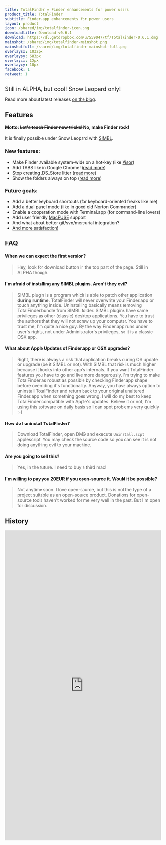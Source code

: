 ```yaml
---
title: TotalFinder = Finder enhancements for power users
product_title: TotalFinder
subtitle: Finder.app enhancements for power users
layout: product
icon: /shared/img/totalfinder-icon.png
downloadtitle: Download v0.6.1
download: https://dl.getdropbox.com/u/559047/tf/TotalFinder-0.6.1.dmg
mainshot: /shared/img/totalfinder-mainshot.png
mainshotfull: /shared/img/totalfinder-mainshot-full.png
overlaysx: 1032px
overlaysy: 683px
overlaycx: 25px
overlaycy: 10px
facebook: 1
retweet: 1
---
```


<div class="more-box more-box-align">
    <div class="release-notice" style="font-size: 18px">Still in ALPHA, but cool! Snow Leopard only!</div>
    <p class="release-explanation">Read more about latest releases <a href="http://blog.binaryage.com">on the blog</a>.</p>
</div>

## Features

#### Motto: <strike>Let's teach Finder new tricks!</strike> No, make Finder rock!

It is finally possible under Snow Leopard with <a href="http://www.culater.net/software/SIMBL/SIMBL.php">SIMBL</a>.

### New features:

* Make Finder available system-wide on a hot-key (like [Visor](http://visor.binaryage.com))
* Add TABS like in Google Chrome! ([read more](http://blog.binaryage.com/totalfinder-with-tabs))
* Stop creating .DS_Store litter ([read more](http://blog.binaryage.com/totalfinder-alpha))
* Show the folders always on top ([read more](http://blog.binaryage.com/i-can-haz-folders-on-top))

### Future goals:

* Add a better keyboard shortcuts (for keyboard-oriented freaks like me)
* Add a dual panel mode (like in good old Norton Commander)
* Enable a cooperation mode with Terminal.app (for command-line lovers)
* Add user friendly [MacFUSE](http://code.google.com/p/macfuse/) support
* And what about better git/svn/mercurial integration?
* [And more satisfaction!](http://getsatisfaction.com/binaryage/products/binaryage_totalfinder)

## FAQ

#### When we can expect the first version?
> Hey, look for download button in the top part of the page. Still in ALPHA though.

#### I'm afraid of installing any SIMBL plugins. Aren't they evil?
> SIMBL plugin is a program which is able to patch other application **during runtime**. TotalFinder will never overwrite your Finder.app or touch anything inside. Uninstalling basically means removing TotalFinder.bundle from SIMBL folder. SIMBL plugins have same privileges as other (classic) desktop applications. You have to trust the authors that they will not screw up your computer. You have to trust me, I'm quite a nice guy. By the way Finder.app runs under user's rights, not under Administrator's privileges, so it is a classic OSX app.

#### What about Apple Updates of Finder.app or OSX upgrades?
> Right, there is always a risk that application breaks during OS update or upgrade (be it SIMBL or not). With SIMBL that risk is much higher because it hooks into other app's internals. If you want TotalFinder features you have to go and live more dangerously. I'm trying to make TotalFinder as robust as possible by checking Finder.app shape before overriding it's functionality. Anyway, you have always option to uninstall TotalFinder and return back to your original unaltered Finder.app when something goes wrong. I will do my best to keep TotalFinder compatible with Apple's updates. Believe it or not, I'm using this software on daily basis so I can spot problems very quickly :-)

#### How do I uninstall TotalFinder?
> Download TotalFinder, open DMG and execute `Uninstall.scpt` applescript. You may check the source code so you can see it is not doing anything evil to your machine.

#### Are you going to sell this?
> Yes, in the future. I need to buy a third mac!

#### I'm willing to pay you 20EUR if you open-source it. Would it be possible?
> Not anytime soon. I love open-source, but this is not the type of a project suitable as an open-source product. Donations for open-source tools haven't worked for me very well in the past. But I'm open for discussion.

## History

<iframe src="https://dl.getdropbox.com/u/559047/tf/changelog.html" width="100%" height="1000" frameborder="0" align="baseline" scrolling="no">
    
</iframe>